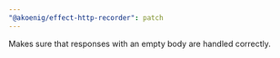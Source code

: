 ```yaml
---
"@akoenig/effect-http-recorder": patch
---
```


Makes sure that responses with an empty body are handled correctly.

